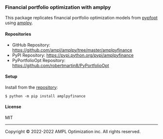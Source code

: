 ### Financial portfolio optimization with amplpy

This package replicates financial portfolio optimization models 
from [pypfopt](https://github.com/robertmartin8/PyPortfolioOpt) using [amplpy](https://github.com/ampl/amplpy).

#### Repositories

- GitHub Repository: https://github.com/ampl/amplpy/tree/master/amplpyfinance
- PyPI Repository: https://pypi.python.org/pypi/amplpyfinance
- PyPortfolioOpt Repository: https://github.com/robertmartin8/PyPortfolioOpt

#### Setup

Install from the [repository](https://pypi.python.org/pypi/amplpyfinance):
```
$ python -m pip install amplpyfinance
```

#### License

MIT

***
Copyright © 2022-2022 AMPL Optimization inc. All rights reserved.

